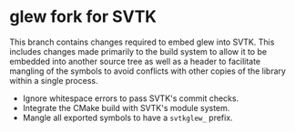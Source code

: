 # glew fork for SVTK

This branch contains changes required to embed glew into SVTK. This
includes changes made primarily to the build system to allow it to be embedded
into another source tree as well as a header to facilitate mangling of the
symbols to avoid conflicts with other copies of the library within a single
process.

  * Ignore whitespace errors to pass SVTK's commit checks.
  * Integrate the CMake build with SVTK's module system.
  * Mangle all exported symbols to have a `svtkglew_` prefix.
